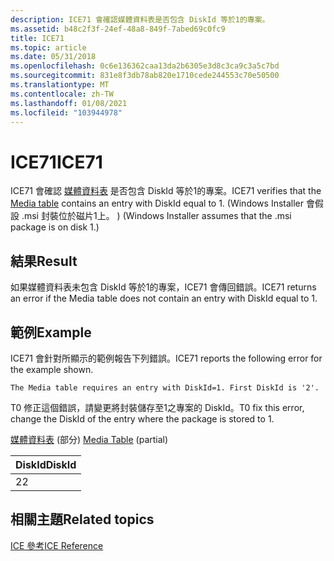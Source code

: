 ```yaml
---
description: ICE71 會確認媒體資料表是否包含 DiskId 等於1的專案。
ms.assetid: b48c2f3f-24ef-48a8-849f-7abed69c0fc9
title: ICE71
ms.topic: article
ms.date: 05/31/2018
ms.openlocfilehash: 0c6e136362caa13da2b6305e3d8c3ca9c3a5c7bd
ms.sourcegitcommit: 831e8f3db78ab820e1710cede244553c70e50500
ms.translationtype: MT
ms.contentlocale: zh-TW
ms.lasthandoff: 01/08/2021
ms.locfileid: "103944978"
---
```

# <a name="ice71"></a><span data-ttu-id="1991a-103">ICE71</span><span class="sxs-lookup"><span data-stu-id="1991a-103">ICE71</span></span>

<span data-ttu-id="1991a-104">ICE71 會確認 [媒體資料表](media-table.md) 是否包含 DiskId 等於1的專案。</span><span class="sxs-lookup"><span data-stu-id="1991a-104">ICE71 verifies that the [Media table](media-table.md) contains an entry with DiskId equal to 1.</span></span> <span data-ttu-id="1991a-105"> (Windows Installer 會假設 .msi 封裝位於磁片1上。 ) </span><span class="sxs-lookup"><span data-stu-id="1991a-105">(Windows Installer assumes that the .msi package is on disk 1.)</span></span>

## <a name="result"></a><span data-ttu-id="1991a-106">結果</span><span class="sxs-lookup"><span data-stu-id="1991a-106">Result</span></span>

<span data-ttu-id="1991a-107">如果媒體資料表未包含 DiskId 等於1的專案，ICE71 會傳回錯誤。</span><span class="sxs-lookup"><span data-stu-id="1991a-107">ICE71 returns an error if the Media table does not contain an entry with DiskId equal to 1.</span></span>

## <a name="example"></a><span data-ttu-id="1991a-108">範例</span><span class="sxs-lookup"><span data-stu-id="1991a-108">Example</span></span>

<span data-ttu-id="1991a-109">ICE71 會針對所顯示的範例報告下列錯誤。</span><span class="sxs-lookup"><span data-stu-id="1991a-109">ICE71 reports the following error for the example shown.</span></span>

``` syntax
The Media table requires an entry with DiskId=1. First DiskId is '2'.
```

<span data-ttu-id="1991a-110">T0 修正這個錯誤，請變更將封裝儲存至1之專案的 DiskId。</span><span class="sxs-lookup"><span data-stu-id="1991a-110">T0 fix this error, change the DiskId of the entry where the package is stored to 1.</span></span>

<span data-ttu-id="1991a-111">[媒體資料表](media-table.md) (部分) </span><span class="sxs-lookup"><span data-stu-id="1991a-111">[Media Table](media-table.md) (partial)</span></span>



| <span data-ttu-id="1991a-112">DiskId</span><span class="sxs-lookup"><span data-stu-id="1991a-112">DiskId</span></span> |
|--------|
| <span data-ttu-id="1991a-113">2</span><span class="sxs-lookup"><span data-stu-id="1991a-113">2</span></span>      |



 

## <a name="related-topics"></a><span data-ttu-id="1991a-114">相關主題</span><span class="sxs-lookup"><span data-stu-id="1991a-114">Related topics</span></span>

<dl> <dt>

[<span data-ttu-id="1991a-115">ICE 參考</span><span class="sxs-lookup"><span data-stu-id="1991a-115">ICE Reference</span></span>](ice-reference.md)
</dt> </dl>

 

 



